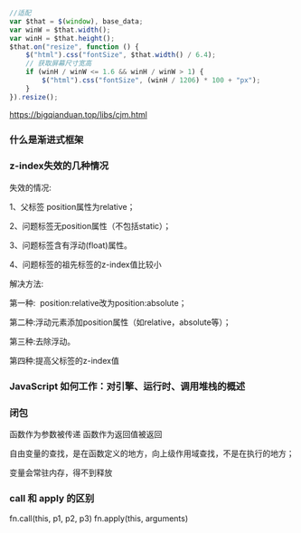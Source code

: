 ```js
//适配
var $that = $(window), base_data;
var winW = $that.width();
var winH = $that.height();
$that.on("resize", function () {
    $("html").css("fontSize", $that.width() / 6.4);
    // 获取屏幕尺寸宽高
    if (winH / winW <= 1.6 && winH / winW > 1) {
        $("html").css("fontSize", (winH / 1206) * 100 + "px");
    }
}).resize();
```

https://bigqianduan.top/libs/cjm.html

### 什么是渐进式框架
### z-index失效的几种情况
失效的情况:

1、父标签 position属性为relative；

2、问题标签无position属性（不包括static）；

3、问题标签含有浮动(float)属性。

4、问题标签的祖先标签的z-index值比较小



解决方法:

第一种:  position:relative改为position:absolute；

第二种:浮动元素添加position属性（如relative，absolute等）；

第三种:去除浮动。

第四种:提高父标签的z-index值

### JavaScript 如何工作：对引擎、运行时、调用堆栈的概述


### 闭包
函数作为参数被传递
函数作为返回值被返回

自由变量的查找，是在函数定义的地方，向上级作用域查找，不是在执行的地方；

变量会常驻内存，得不到释放
### call 和 apply 的区别
fn.call(this, p1, p2, p3)
fn.apply(this, arguments)
